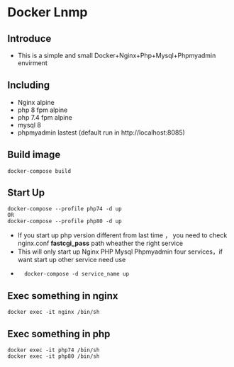 # Docker Lnmp
## Introduce
* This is a simple and small Docker+Nginx+Php+Mysql+Phpmyadmin envirment

## Including
* Nginx alpine
* php 8 fpm alpine
* php 7.4 fpm alpine
* mysql 8
* phpmyadmin lastest (default run in http://localhost:8085)

## Build image
```
docker-compose build
```
## Start Up
```
docker-compose --profile php74 -d up
OR
docker-compose --profile php80 -d up
```
- If you start up php version different from last time ， you need to check nginx.conf <strong>fastcgi_pass</strong> path wheather the right service
- This will only start up Nginx PHP Mysql Phpmyadmin four services，if want start up other service need use
- ```
    docker-compose -d service_name up
    ```

## Exec something in nginx
```
docker exec -it nginx /bin/sh
```

## Exec something in php
```
docker exec -it php74 /bin/sh
docker exec -it php80 /bin/sh
```